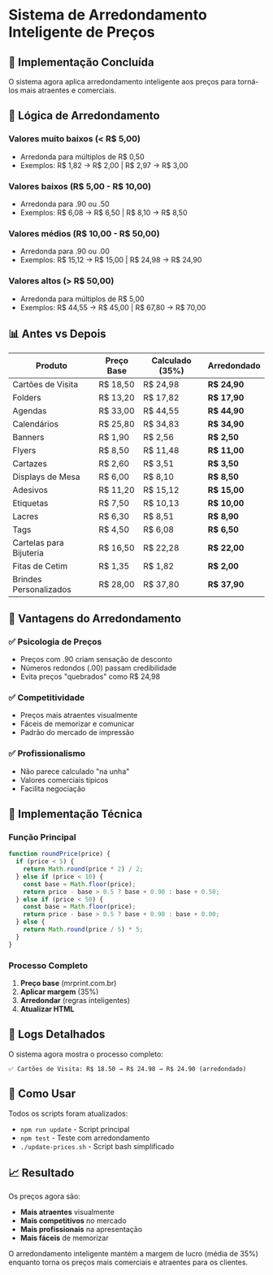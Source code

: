 # Sistema de Arredondamento Inteligente de Preços

## 🎯 Implementação Concluída

O sistema agora aplica arredondamento inteligente aos preços para torná-los mais atraentes e comerciais.

## 🧮 Lógica de Arredondamento

### Valores muito baixos (< R$ 5,00)
- Arredonda para múltiplos de R$ 0,50
- Exemplos: R$ 1,82 → R$ 2,00 | R$ 2,97 → R$ 3,00

### Valores baixos (R$ 5,00 - R$ 10,00)
- Arredonda para .90 ou .50
- Exemplos: R$ 6,08 → R$ 6,50 | R$ 8,10 → R$ 8,50

### Valores médios (R$ 10,00 - R$ 50,00)
- Arredonda para .90 ou .00
- Exemplos: R$ 15,12 → R$ 15,00 | R$ 24,98 → R$ 24,90

### Valores altos (> R$ 50,00)
- Arredonda para múltiplos de R$ 5,00
- Exemplos: R$ 44,55 → R$ 45,00 | R$ 67,80 → R$ 70,00

## 📊 Antes vs Depois

| Produto | Preço Base | Calculado (35%) | Arredondado |
|---------|------------|-----------------|-------------|
| Cartões de Visita | R$ 18,50 | R$ 24,98 | **R$ 24,90** |
| Folders | R$ 13,20 | R$ 17,82 | **R$ 17,90** |
| Agendas | R$ 33,00 | R$ 44,55 | **R$ 44,90** |
| Calendários | R$ 25,80 | R$ 34,83 | **R$ 34,90** |
| Banners | R$ 1,90 | R$ 2,56 | **R$ 2,50** |
| Flyers | R$ 8,50 | R$ 11,48 | **R$ 11,00** |
| Cartazes | R$ 2,60 | R$ 3,51 | **R$ 3,50** |
| Displays de Mesa | R$ 6,00 | R$ 8,10 | **R$ 8,50** |
| Adesivos | R$ 11,20 | R$ 15,12 | **R$ 15,00** |
| Etiquetas | R$ 7,50 | R$ 10,13 | **R$ 10,00** |
| Lacres | R$ 6,30 | R$ 8,51 | **R$ 8,90** |
| Tags | R$ 4,50 | R$ 6,08 | **R$ 6,50** |
| Cartelas para Bijuteria | R$ 16,50 | R$ 22,28 | **R$ 22,00** |
| Fitas de Cetim | R$ 1,35 | R$ 1,82 | **R$ 2,00** |
| Brindes Personalizados | R$ 28,00 | R$ 37,80 | **R$ 37,90** |

## 🎨 Vantagens do Arredondamento

### ✅ Psicologia de Preços
- Preços com .90 criam sensação de desconto
- Números redondos (.00) passam credibilidade
- Evita preços "quebrados" como R$ 24,98

### ✅ Competitividade
- Preços mais atraentes visualmente
- Fáceis de memorizar e comunicar
- Padrão do mercado de impressão

### ✅ Profissionalismo
- Não parece calculado "na unha"
- Valores comerciais típicos
- Facilita negociação

## 🔧 Implementação Técnica

### Função Principal
```javascript
function roundPrice(price) {
  if (price < 5) {
    return Math.round(price * 2) / 2;
  } else if (price < 10) {
    const base = Math.floor(price);
    return price - base > 0.5 ? base + 0.90 : base + 0.50;
  } else if (price < 50) {
    const base = Math.floor(price);
    return price - base > 0.5 ? base + 0.90 : base + 0.00;
  } else {
    return Math.round(price / 5) * 5;
  }
}
```

### Processo Completo
1. **Preço base** (mrprint.com.br)
2. **Aplicar margem** (35%)
3. **Arredondar** (regras inteligentes)
4. **Atualizar HTML**

## 📱 Logs Detalhados

O sistema agora mostra o processo completo:
```
✅ Cartões de Visita: R$ 18.50 → R$ 24.98 → R$ 24.90 (arredondado)
```

## 🚀 Como Usar

Todos os scripts foram atualizados:
- `npm run update` - Script principal
- `npm test` - Teste com arredondamento
- `./update-prices.sh` - Script bash simplificado

## 📈 Resultado

Os preços agora são:
- **Mais atraentes** visualmente
- **Mais competitivos** no mercado
- **Mais profissionais** na apresentação
- **Mais fáceis** de memorizar

O arredondamento inteligente mantém a margem de lucro (média de 35%) enquanto torna os preços mais comerciais e atraentes para os clientes.